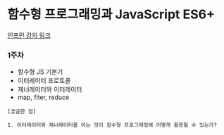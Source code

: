 # 함수형 프로그래밍과 JavaScript ES6+

[인프런 강의 링크](https://www.inflearn.com/course/functional-es6/dashboard)

### 1주차

- 함수형 JS 기본기
- 이터레이터 프로토콜
- 제너레이터와 이터레이터
- map, fiter, reduce

```
[궁금한 점]

1. 이터레이터와 제너레이터를 아는 것이 함수형 프로그래밍에 어떻게 활용될 수 있는가?
```
